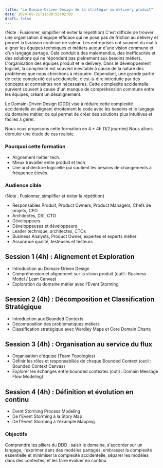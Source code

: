 ```yaml
---
title: "Le Domain-Driven Design de la stratégie au delivery produit"
date: 2024-06-21T11:20:55+02:00
draft: false
---
```


(Note : Fusionner, simplifier et éviter la répétition)
C'est difficile de trouver une organisation d'équipe éfficace qui ne pose pas de friction au delivery et permet la livraison continue de valeur.
Les entreprises ont souvent du mal à aligner les équipes techniques et métiers autour d'une vision commune et d'un langage partagé. Cela conduit à des malentendus, des inefficacités et des solutions qui ne répondent pas pleinement aux besoins métiers.
L'organisation des équipes produit et le delivery.
Dans le développement logiciel, la complexité est souvent inévitable à cause de la nature des problèmes que nous cherchons à résoudre.
Cependant, une grande partie de cette complexité est accidentelle, c'est-à-dire introduite par des concepts et contraintes non nécessaires.
Cette complexité accidentelle survient souvent à cause d'un manque de compréhension commune entre les équipes, créant un désalignement.

Le Domain-Driven Design (DDD) vise à réduire cette complexité accidentelle en alignant étroitement le code avec les besoins et le langage du domaine métier, ce qui permet de créer des solutions plus intuitives et faciles à gérer.

Nous vous proposons cette formation en 4 * 4h (1/2 journée)
Nous allons dérouler une étude de cas réaliste.

### Pourquoi cette formation

- Alignement métier tech.
- Mieux travailler entre produit et tech.
- Une architecture logicielle qui soutient les besoins de changements à fréquence élevés.

### Audience cible

(Note : Fusionner, simplifier et éviter la répétition)

- Responsables Produit, Product Owners, Product Managers, Chefs de projets, CPO
- Architectes, DSI, CTO
- Développeurs
- Développeuses et développeurs
- Leader technique, architectes, CTOs
- Business Analysts, Product Owner, expertes et experts métier
- Assurance qualité, testeuses et testeurs

## Session 1 (4h) : Alignement et Exploration

- Introduction au Domain-Driven Design
- Compréhension et alignement sur la vision produit (outil : Business Model / Lean Canvas)
- Exploration du domaine métier avec l'Event Storming

## Session 2 (4h) : Décomposition et Classification Stratégique

- Introduction aux Bounded Contexts
- Décomposition des problématiques métiers
- Classification stratégique avec Wardley Maps et Core Domain Charts

## Session 3 (4h) : Organisation au service du flux

- Organisation d'équipe (Team Topologies)
- Définir les rôles et responsabiliés de chaque Bounded Context (outil : Bounded Context Canvas)
- Explorer les échanges entre bounded contextes (outil : Domain Message Flow Modeling)

## Session 4 (4h) : Définition et évolution en continu

- Event Storming Process Modeling
- De l'Event Storming à la Story Map
- De l'Event Storming à l'example Mapping

### Objectifs

Comprendre les piliers du DDD : saisir le domaine, s'accorder sur un langage, l'exprimer dans des modèles partagés, embrasser la complexité essentielle et minimiser la complexité accidentelle, séparer les modèles dans des contextes, et les faire évoluer en continu.
